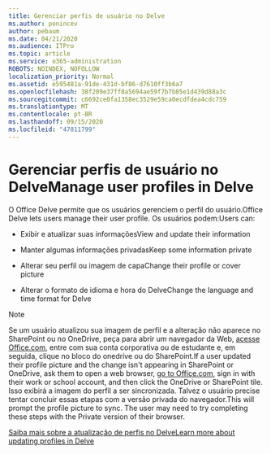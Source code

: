 ```yaml
---
title: Gerenciar perfis de usuário no Delve
ms.author: ponincev
author: pebaum
ms.date: 04/21/2020
ms.audience: ITPro
ms.topic: article
ms.service: o365-administration
ROBOTS: NOINDEX, NOFOLLOW
localization_priority: Normal
ms.assetid: e595481a-91de-431d-bf86-d7610ff3b6a7
ms.openlocfilehash: 38f209e37ff8a5694ae59f7b7b85e1d439d88a3c
ms.sourcegitcommit: c6692ce0fa1358ec3529e59ca0ecdfdea4cdc759
ms.translationtype: MT
ms.contentlocale: pt-BR
ms.lasthandoff: 09/15/2020
ms.locfileid: "47811799"
---
```

# <a name="manage-user-profiles-in-delve"></a><span data-ttu-id="ba6ba-102">Gerenciar perfis de usuário no Delve</span><span class="sxs-lookup"><span data-stu-id="ba6ba-102">Manage user profiles in Delve</span></span>

<span data-ttu-id="ba6ba-103">O Office Delve permite que os usuários gerenciem o perfil do usuário.</span><span class="sxs-lookup"><span data-stu-id="ba6ba-103">Office Delve lets users manage their user profile.</span></span> <span data-ttu-id="ba6ba-104">Os usuários podem:</span><span class="sxs-lookup"><span data-stu-id="ba6ba-104">Users can:</span></span>
  
- <span data-ttu-id="ba6ba-105">Exibir e atualizar suas informações</span><span class="sxs-lookup"><span data-stu-id="ba6ba-105">View and update their information</span></span>
    
- <span data-ttu-id="ba6ba-106">Manter algumas informações privadas</span><span class="sxs-lookup"><span data-stu-id="ba6ba-106">Keep some information private</span></span>
    
- <span data-ttu-id="ba6ba-107">Alterar seu perfil ou imagem de capa</span><span class="sxs-lookup"><span data-stu-id="ba6ba-107">Change their profile or cover picture</span></span>
    
- <span data-ttu-id="ba6ba-108">Alterar o formato de idioma e hora do Delve</span><span class="sxs-lookup"><span data-stu-id="ba6ba-108">Change the language and time format for Delve</span></span>
    
> [!NOTE]
> <span data-ttu-id="ba6ba-109">Se um usuário atualizou sua imagem de perfil e a alteração não aparece no SharePoint ou no OneDrive, peça para abrir um navegador da Web, [acesse Office.com](https://www.office.com), entre com sua conta corporativa ou de estudante e, em seguida, clique no bloco do onedrive ou do SharePoint.</span><span class="sxs-lookup"><span data-stu-id="ba6ba-109">If a user updated their profile picture and the change isn't appearing in SharePoint or OneDrive, ask them to open a web browser, [go to Office.com](https://www.office.com), sign in with their work or school account, and then click the OneDrive or SharePoint tile.</span></span> <span data-ttu-id="ba6ba-110">Isso exibirá a imagem do perfil a ser sincronizada. Talvez o usuário precise tentar concluir essas etapas com a versão privada do navegador.</span><span class="sxs-lookup"><span data-stu-id="ba6ba-110">This will prompt the profile picture to sync. The user may need to try completing these steps with the Private version of their browser.</span></span> 
  
[<span data-ttu-id="ba6ba-111">Saiba mais sobre a atualização de perfis no Delve</span><span class="sxs-lookup"><span data-stu-id="ba6ba-111">Learn more about updating profiles in Delve</span></span>](https://go.microsoft.com/fwlink/?linkid=735070)
  

